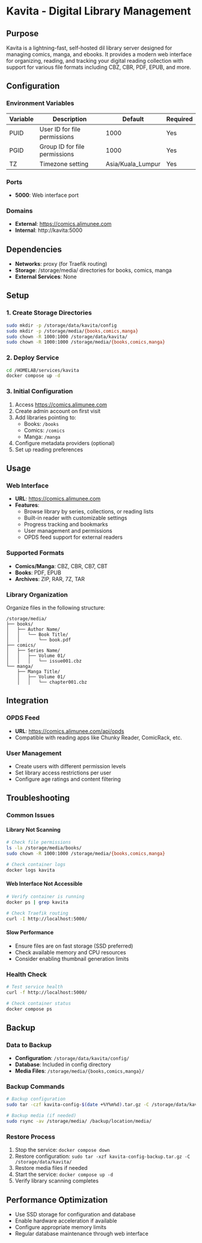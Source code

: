 # Kavita - Digital Library Management

## Purpose
Kavita is a lightning-fast, self-hosted dil library server designed for managing comics, manga, and ebooks. It provides a modern web interface for organizing, reading, and tracking your digital reading collection with support for various file formats including CBZ, CBR, PDF, EPUB, and more.

## Configuration

### Environment Variables
| Variable | Description                   | Default           | Required |
| -------- | ----------------------------- | ----------------- | -------- |
| PUID     | User ID for file permissions  | 1000              | Yes      |
| PGID     | Group ID for file permissions | 1000              | Yes      |
| TZ       | Timezone setting              | Asia/Kuala_Lumpur | Yes      |

### Ports
- **5000**: Web interface port

### Domains
- **External**: https://comics.alimunee.com
- **Internal**: http://kavita:5000

## Dependencies
- **Networks**: proxy (for Traefik routing)
- **Storage**: /storage/media/ directories for books, comics, manga
- **External Services**: None

## Setup

### 1. Create Storage Directories
```bash
sudo mkdir -p /storage/data/kavita/config
sudo mkdir -p /storage/media/{books,comics,manga}
sudo chown -R 1000:1000 /storage/data/kavita/
sudo chown -R 1000:1000 /storage/media/{books,comics,manga}
```

### 2. Deploy Service
```bash
cd /HOMELAB/services/kavita
docker compose up -d
```

### 3. Initial Configuration
1. Access https://comics.alimunee.com
2. Create admin account on first visit
3. Add libraries pointing to:
   - Books: `/books`
   - Comics: `/comics`
   - Manga: `/manga`
4. Configure metadata providers (optional)
5. Set up reading preferences

## Usage

### Web Interface
- **URL**: https://comics.alimunee.com
- **Features**:
  - Browse library by series, collections, or reading lists
  - Built-in reader with customizable settings
  - Progress tracking and bookmarks
  - User management and permissions
  - OPDS feed support for external readers

### Supported Formats
- **Comics/Manga**: CBZ, CBR, CB7, CBT
- **Books**: PDF, EPUB
- **Archives**: ZIP, RAR, 7Z, TAR

### Library Organization
Organize files in the following structure:
```
/storage/media/
├── books/
│   ├── Author Name/
│   │   └── Book Title/
│   │       └── book.pdf
├── comics/
│   ├── Series Name/
│   │   ├── Volume 01/
│   │   │   └── issue001.cbz
└── manga/
    ├── Manga Title/
    │   ├── Volume 01/
    │   │   └── chapter001.cbz
```

## Integration

### OPDS Feed
- **URL**: https://comics.alimunee.com/api/opds
- Compatible with reading apps like Chunky Reader, ComicRack, etc.

### User Management
- Create users with different permission levels
- Set library access restrictions per user
- Configure age ratings and content filtering

## Troubleshooting

### Common Issues

#### Library Not Scanning
```bash
# Check file permissions
ls -la /storage/media/books/
sudo chown -R 1000:1000 /storage/media/{books,comics,manga}

# Check container logs
docker logs kavita
```

#### Web Interface Not Accessible
```bash
# Verify container is running
docker ps | grep kavita

# Check Traefik routing
curl -I http://localhost:5000/
```

#### Slow Performance
- Ensure files are on fast storage (SSD preferred)
- Check available memory and CPU resources
- Consider enabling thumbnail generation limits

### Health Check
```bash
# Test service health
curl -f http://localhost:5000/

# Check container status
docker compose ps
```

## Backup

### Data to Backup
- **Configuration**: `/storage/data/kavita/config/`
- **Database**: Included in config directory
- **Media Files**: `/storage/media/{books,comics,manga}/`

### Backup Commands
```bash
# Backup configuration
sudo tar -czf kavita-config-$(date +%Y%m%d).tar.gz -C /storage/data/kavita config/

# Backup media (if needed)
sudo rsync -av /storage/media/ /backup/location/media/
```

### Restore Process
1. Stop the service: `docker compose down`
2. Restore configuration: `sudo tar -xzf kavita-config-backup.tar.gz -C /storage/data/kavita/`
3. Restore media files if needed
4. Start the service: `docker compose up -d`
5. Verify library scanning completes

## Performance Optimization
- Use SSD storage for configuration and database
- Enable hardware acceleration if available
- Configure appropriate memory limits
- Regular database maintenance through web interface
